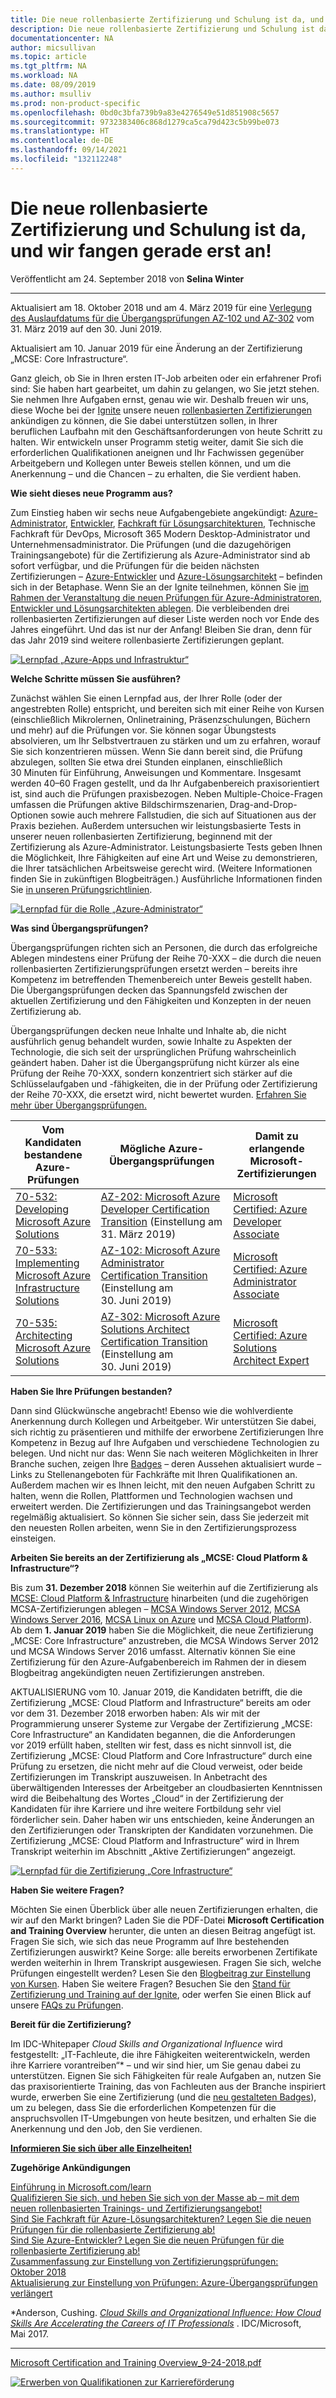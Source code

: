 ```yaml
---
title: Die neue rollenbasierte Zertifizierung und Schulung ist da, und wir fangen gerade erst an! | Microsoft-Dokumentation
description: Die neue rollenbasierte Zertifizierung und Schulung ist da, und wir fangen gerade erst an!
documentationcenter: NA
author: micsullivan
ms.topic: article
ms.tgt_pltfrm: NA
ms.workload: NA
ms.date: 08/09/2019
ms.author: msulliv
ms.prod: non-product-specific
ms.openlocfilehash: 0bd0c3bfa739b9a83e4276549e51d851908c5657
ms.sourcegitcommit: 9732383406c868d1279ca5ca79d423c5b99be073
ms.translationtype: HT
ms.contentlocale: de-DE
ms.lasthandoff: 09/14/2021
ms.locfileid: "132112248"
---
```

# <a name="new-role-based-certification-and-training-is-here-and-were-just-getting-started"></a>Die neue rollenbasierte Zertifizierung und Schulung ist da, und wir fangen gerade erst an!

Veröffentlicht am 24. September 2018 von **Selina Winter**

___

Aktualisiert am 18. Oktober 2018 und am 4. März 2019 für eine [Verlegung des Auslaufdatums für die Übergangsprüfungen AZ-102 und AZ-302](https://www.microsoft.com/en-us/learning/community-blog-post.aspx?BlogId=8&Id=375172) vom 31. März 2019 auf den 30. Juni 2019.

Aktualisiert am 10. Januar 2019 für eine Änderung an der Zertifizierung „MCSE: Core Infrastructure“.

Ganz gleich, ob Sie in Ihren ersten IT-Job arbeiten oder ein erfahrener Profi sind: Sie haben hart gearbeitet, um dahin zu gelangen, wo Sie jetzt stehen. Sie nehmen Ihre Aufgaben ernst, genau wie wir. Deshalb freuen wir uns, diese Woche bei der [Ignite](https://www.microsoft.com/ignite) unsere neuen [rollenbasierten Zertifizierungen](https://www.microsoft.com/learning/browse-new-certification.aspx) ankündigen zu können, die Sie dabei unterstützen sollen, in Ihrer beruflichen Laufbahn mit den Geschäftsanforderungen von heute Schritt zu halten. Wir entwickeln unser Programm stetig weiter, damit Sie sich die erforderlichen Qualifikationen aneignen und Ihr Fachwissen gegenüber Arbeitgebern und Kollegen unter Beweis stellen können, und um die Anerkennung – und die Chancen – zu erhalten, die Sie verdient haben.

**Wie sieht dieses neue Programm aus?**

Zum Einstieg haben wir sechs neue Aufgabengebiete angekündigt: [Azure-Administrator](https://www.microsoft.com/learning/azure-administrator.aspx), [Entwickler](https://www.microsoft.com/learning/azure-developer.aspx), [Fachkraft für Lösungsarchitekturen](https://www.microsoft.com/learning/azure-solutions-architect.aspx), Technische Fachkraft für DevOps, Microsoft 365 Modern Desktop-Administrator und Unternehmensadministrator. Die Prüfungen (und die dazugehörigen Trainingsangebote) für die Zertifizierung als Azure-Administrator sind ab sofort verfügbar, und die Prüfungen für die beiden nächsten Zertifizierungen – [Azure-Entwickler](https://www.microsoft.com/en-us/learning/community-blog-post.aspx?BlogId=8&Id=375155) und [Azure-Lösungsarchitekt](https://www.microsoft.com/en-us/learning/community-blog-post.aspx?BlogId=8&Id=375157) – befinden sich in der Betaphase. Wenn Sie an der Ignite teilnehmen, können Sie [im Rahmen der Veranstaltung die neuen Prüfungen für Azure-Administratoren, Entwickler und Lösungsarchitekten ablegen](https://www.microsoft.com/en-us/ignite/experiences). Die verbleibenden drei rollenbasierten Zertifizierungen auf dieser Liste werden noch vor Ende des Jahres eingeführt. Und das ist nur der Anfang! Bleiben Sie dran, denn für das Jahr 2019 sind weitere rollenbasierte Zertifizierungen geplant.

[![Lernpfad „Azure-Apps und Infrastruktur“](images/azure-apps-and-infrastructure.jpg)](images/azure-apps-and-infrastructure.jpg)

**Welche Schritte müssen Sie ausführen?**

Zunächst wählen Sie einen Lernpfad aus, der Ihrer Rolle (oder der angestrebten Rolle) entspricht, und bereiten sich mit einer Reihe von Kursen (einschließlich Mikrolernen, Onlinetraining, Präsenzschulungen, Büchern und mehr) auf die Prüfungen vor. Sie können sogar Übungstests absolvieren, um Ihr Selbstvertrauen zu stärken und um zu erfahren, worauf Sie sich konzentrieren müssen. Wenn Sie dann bereit sind, die Prüfung abzulegen, sollten Sie etwa drei Stunden einplanen, einschließlich 30 Minuten für Einführung, Anweisungen und Kommentare. Insgesamt werden 40–60 Fragen gestellt, und da Ihr Aufgabenbereich praxisorientiert ist, sind auch die Prüfungen praxisbezogen. Neben Multiple-Choice-Fragen umfassen die Prüfungen aktive Bildschirmszenarien, Drag-and-Drop-Optionen sowie auch mehrere Fallstudien, die sich auf Situationen aus der Praxis beziehen. Außerdem untersuchen wir leistungsbasierte Tests in unserer neuen rollenbasierten Zertifizierung, beginnend mit der Zertifizierung als Azure-Administrator. Leistungsbasierte Tests geben Ihnen die Möglichkeit, Ihre Fähigkeiten auf eine Art und Weise zu demonstrieren, die Ihrer tatsächlichen Arbeitsweise gerecht wird. (Weitere Informationen finden Sie in zukünftigen Blogbeiträgen.) Ausführliche Informationen finden Sie [in unseren Prüfungsrichtlinien](https://www.microsoft.com/learning/certification-exam-policies.aspx).

[![Lernpfad für die Rolle „Azure-Administrator“](images/learning-path-for-azure-admin-role.png)](images/learning-path-for-azure-admin-role.png)

**Was sind Übergangsprüfungen?**

Übergangsprüfungen richten sich an Personen, die durch das erfolgreiche Ablegen mindestens einer Prüfung der Reihe 70-XXX – die durch die neuen rollenbasierten Zertifizierungsprüfungen ersetzt werden – bereits ihre Kompetenz im betreffenden Themenbereich unter Beweis gestellt haben. Die Übergangsprüfungen decken das Spannungsfeld zwischen der aktuellen Zertifizierung und den Fähigkeiten und Konzepten in der neuen Zertifizierung ab.

Übergangsprüfungen decken neue Inhalte und Inhalte ab, die nicht ausführlich genug behandelt wurden, sowie Inhalte zu Aspekten der Technologie, die sich seit der ursprünglichen Prüfung wahrscheinlich geändert haben. Daher ist die Übergangsprüfung nicht kürzer als eine Prüfung der Reihe 70-XXX, sondern konzentriert sich stärker auf die Schlüsselaufgaben und -fähigkeiten, die in der Prüfung oder Zertifizierung der Reihe 70-XXX, die ersetzt wird, nicht bewertet wurden. [Erfahren Sie mehr über Übergangsprüfungen.](https://www.microsoft.com/en-us/learning/community-blog-post.aspx?BlogId=8&Id=375172)

| Vom Kandidaten bestandene Azure-Prüfungen | Mögliche Azure-Übergangsprüfungen | Damit zu erlangende Microsoft-Zertifizierungen  |
| --- | --- | --- |
| [70-532: Developing Microsoft Azure Solutions](https://www.microsoft.com/learning/exam-70-532.aspx) | [AZ-202: Microsoft Azure Developer Certification Transition](https://www.microsoft.com/learning/exam-AZ-202.aspx) (Einstellung am 31. März 2019) | [Microsoft Certified: Azure Developer Associate](https://www.microsoft.com/learning/azure-developer.aspx) |
| [70-533: Implementing Microsoft Azure Infrastructure Solutions](https://www.microsoft.com/learning/exam-70-533.aspx) | [AZ-102: Microsoft Azure Administrator Certification Transition](https://www.microsoft.com/learning/exam-AZ-102.aspx) (Einstellung am 30. Juni 2019) | [Microsoft Certified: Azure Administrator Associate](https://www.microsoft.com/learning/azure-administrator.aspx) |
| [70-535: Architecting Microsoft Azure Solutions](https://www.microsoft.com/learning/exam-70-535.aspx) | [AZ-302: Microsoft Azure Solutions Architect Certification Transition](https://www.microsoft.com/learning/exam-AZ-302.aspx) (Einstellung am 30. Juni 2019) | [Microsoft Certified: Azure Solutions Architect Expert](https://www.microsoft.com/learning/azure-solutions-architect.aspx) |

**Haben Sie Ihre Prüfungen bestanden?**

Dann sind Glückwünsche angebracht! Ebenso wie die wohlverdiente Anerkennung durch Kollegen und Arbeitgeber. Wir unterstützen Sie dabei, sich richtig zu präsentieren und mithilfe der erworbene Zertifizierungen Ihre Kompetenz in Bezug auf Ihre Aufgaben und verschiedene Technologien zu belegen. Und nicht nur das: Wenn Sie nach weiteren Möglichkeiten in Ihrer Branche suchen, zeigen Ihre [Badges](https://www.microsoft.com/learning/badges.aspx) – deren Aussehen aktualisiert wurde – Links zu Stellenangeboten für Fachkräfte mit Ihren Qualifikationen an. Außerdem machen wir es Ihnen leicht, mit den neuen Aufgaben Schritt zu halten, wenn die Rollen, Plattformen und Technologien wachsen und erweitert werden. Die Zertifizierungen und das Trainingsangebot werden regelmäßig aktualisiert. So können Sie sicher sein, dass Sie jederzeit mit den neuesten Rollen arbeiten, wenn Sie in den Zertifizierungsprozess einsteigen.

**Arbeiten Sie bereits an der Zertifizierung als „MCSE: Cloud Platform & Infrastructure“?**

Bis zum **31. Dezember 2018** können Sie weiterhin auf die Zertifizierung als [MCSE: Cloud Platform & Infrastructure](https://www.microsoft.com/learning/mcse-cloud-platform-infrastructure.aspx) hinarbeiten (und die zugehörigen MCSA-Zertifizierungen ablegen – [MCSA Windows Server 2012](https://www.microsoft.com/learning/mcsa-windows-server-certification.aspx), [MCSA Windows Server 2016](https://www.microsoft.com/learning/mcsa-windows-server-2016-certification.aspx), [MCSA Linux on Azure](https://www.microsoft.com/learning/mcsa-linux-azure-certification.aspx) und [MCSA Cloud Platform](https://www.microsoft.com/learning/mcsa-cloud-platform-certification.aspx)). Ab dem **1. Januar 2019** haben Sie die Möglichkeit, die neue Zertifizierung „MCSE: Core Infrastructure“ anzustreben, die MCSA Windows Server 2012 und MCSA Windows Server 2016 umfasst. Alternativ können Sie eine Zertifizierung für den Azure-Aufgabenbereich im Rahmen der in diesem Blogbeitrag angekündigten neuen Zertifizierungen anstreben.

AKTUALISIERUNG vom 10. Januar 2019, die Kandidaten betrifft, die die Zertifizierung „MCSE: Cloud Platform and Infrastructure“ bereits am oder vor dem 31. Dezember 2018 erworben haben: Als wir mit der Programmierung unserer Systeme zur Vergabe der Zertifizierung „MCSE: Core Infrastructure“ an Kandidaten begannen, die die Anforderungen vor 2019 erfüllt haben, stellten wir fest, dass es nicht sinnvoll ist, die Zertifizierung „MCSE: Cloud Platform and Core Infrastructure“ durch eine Prüfung zu ersetzen, die nicht mehr auf die Cloud verweist, oder beide Zertifizierungen im Transkript auszuweisen. In Anbetracht des überwältigenden Interesses der Arbeitgeber an cloudbasierten Kenntnissen wird die Beibehaltung des Wortes „Cloud“ in der Zertifizierung der Kandidaten für ihre Karriere und ihre weitere Fortbildung sehr viel förderlicher sein. Daher haben wir uns entschieden, keine Änderungen an den Zertifizierungen oder Transkripten der Kandidaten vorzunehmen. Die Zertifizierung „MCSE: Cloud Platform and Infrastructure“ wird in Ihrem Transkript weiterhin im Abschnitt „Aktive Zertifizierungen“ angezeigt.

[![Lernpfad für die Zertifizierung „Core Infrastructure“](images/core-infrastructure-cert-learning-path.jpg)](images/core-infrastructure-cert-learning-path.jpg)

**Haben Sie weitere Fragen?**

Möchten Sie einen Überblick über alle neuen Zertifizierungen erhalten, die wir auf den Markt bringen? Laden Sie die PDF-Datei **Microsoft Certification and Training Overview** herunter, die unten an diesen Beitrag angefügt ist. Fragen Sie sich, wie sich das neue Programm auf Ihre bestehenden Zertifizierungen auswirkt? Keine Sorge: alle bereits erworbenen Zertifikate werden weiterhin in Ihrem Transkript ausgewiesen. Fragen Sie sich, welche Prüfungen eingestellt werden? Lesen Sie den [Blogbeitrag zur Einstellung von Kursen](https://www.microsoft.com/en-us/learning/community-blog-post.aspx?BlogId=8&Id=375158). Haben Sie weitere Fragen? Besuchen Sie den [Stand für Zertifizierung und Training auf der Ignite](https://www.microsoft.com/en-us/learning/community-blog-post.aspx?BlogId=8&Id=375160), oder werfen Sie einen Blick auf unsere [FAQs zu Prüfungen](https://www.microsoft.com/learning/certification-exam-policies.aspx).

**Bereit für die Zertifizierung?**

Im IDC-Whitepaper *Cloud Skills and Organizational Influence* wird festgestellt: „IT-Fachleute, die ihre Fähigkeiten weiterentwickeln, werden ihre Karriere vorantreiben“* – und wir sind hier, um Sie genau dabei zu unterstützen. Eignen Sie sich Fähigkeiten für reale Aufgaben an, nutzen Sie das praxisorientierte Training, das von Fachleuten aus der Branche inspiriert wurde, erwerben Sie eine Zertifizierung (und die [neu gestalteten Badges](https://www.microsoft.com/learning/badges.aspx)), um zu belegen, dass Sie die erforderlichen Kompetenzen für die anspruchsvollen IT-Umgebungen von heute besitzen, und erhalten Sie die Anerkennung und den Job, den Sie verdienen.

**[Informieren Sie sich über alle Einzelheiten!](https://www.microsoft.com/learning/browse-new-certification.aspx)**

**Zugehörige Ankündigungen**

[Einführung in Microsoft.com/learn](https://docs.microsoft.com/teamblog/introducing-ms-learn)  
[Qualifizieren Sie sich, und heben Sie sich von der Masse ab – mit dem neuen rollenbasierten Trainings- und Zertifizierungsangebot!](https://www.microsoft.com/en-us/learning/community-blog-post.aspx?BlogId=8&Id=375161)  
[Sind Sie Fachkraft für Azure-Lösungsarchitekturen? Legen Sie die neuen Prüfungen für die rollenbasierte Zertifizierung ab!](https://www.microsoft.com/en-us/learning/community-blog-post.aspx?BlogId=8&Id=375157)  
[Sind Sie Azure-Entwickler? Legen Sie die neuen Prüfungen für die rollenbasierte Zertifizierung ab!](https://www.microsoft.com/en-us/learning/community-blog-post.aspx?BlogId=8&Id=375155)  
[Zusammenfassung zur Einstellung von Zertifizierungsprüfungen: Oktober 2018](https://www.microsoft.com/en-us/learning/community-blog-post.aspx?BlogId=8&Id=375158)  
[Aktualisierung zur Einstellung von Prüfungen: Azure-Übergangsprüfungen verlängert](https://www.microsoft.com/en-us/learning/community-blog-post.aspx?BlogId=8&Id=375172)

*Anderson, Cushing. *[Cloud Skills and Organizational Influence: How Cloud Skills Are Accelerating the Careers of IT Professionals](https://download.microsoft.com/download/C/3/0/C3068200-2F9B-4D8D-BF5D-32E1F7ED669A/IDC_Microsoft_How_Cloud_Skills_Are_Accelerating_IT_Pro_Careers_May_2017.pdf)* . IDC/Microsoft, Mai 2017.


___

[Microsoft Certification and Training Overview_9-24-2018.pdf](https://query.prod.cms.rt.microsoft.com/cms/api/am/binary/RE3Njir)

[![Erwerben von Qualifikationen zur Karriereförderung](images/microsoft-certified-banner.png)](https://www.microsoft.com/learning/azure-training-certification.aspx?WT.icid=mva_bnr_lexawareness_usen_asi_rightrail_oct2017)